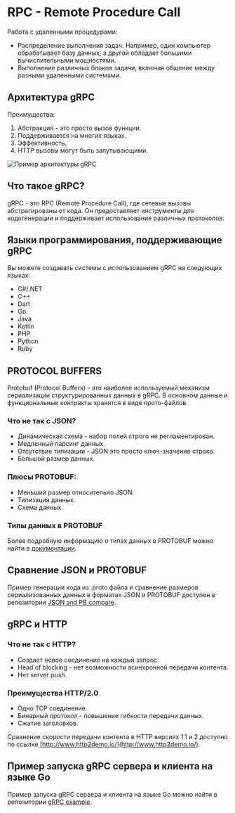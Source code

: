 # RPC - Remote Procedure Call 
Работа с удаленными процедурами: 
- Распределение выполнения задач. 
  Например, один компьютер обрабатывает базу данных, а другой обладает большими вычислительными мощностями. 
- Выполнение различных блоков задачи, включая общение между разными удаленными системами. 
 
## Архитектура gRPC 
Преимущества: 
1. Абстракция - это просто вызов функции. 
2. Поддерживается на многих языках. 
3. Эффективность. 
4. HTTP вызовы могут быть запутывающими. 
 
![Пример архитектуры gRPC](images/grpc_architecture.png) 
 
## Что такое gRPC? 
gRPC - это RPC (Remote Procedure Call), где сетевые вызовы абстрагированы от кода. Он предоставляет инструменты для кодогенерации и поддерживает использование различных протоколов. 
 
## Языки программирования, поддерживающие gRPC 
Вы можете создавать системы с использованием gRPC на следующих языках: 
- C#/.NET 
- C++ 
- Dart 
- Go 
- Java 
- Kotlin 
- PHP 
- Python 
- Ruby 
 
## PROTOCOL BUFFERS 
Protobuf (Protocol Buffers) - это наиболее используемый механизм сериализации структурированных данных в gRPC. В основном данные и функциональные контракты хранятся в виде прото-файлов. 
 
### Что не так с JSON? 
- Динамическая схема - набор полей строго не регламентирован. 
- Медленный парсинг данных. 
- Отсутствие типизации - JSON это просто ключ-значение строка. 
- Большой размер данных. 
 
### Плюсы PROTOBUF: 
- Меньший размер относительно JSON. 
- Типизация данных. 
- Схема данных. 
 
### Типы данных в PROTOBUF 
Более подробную информацию о типах данных в PROTOBUF можно найти в [документации](https://protobuf.dev/programming-guides/proto3/#scalar). 
 
## Сравнение JSON и PROTOBUF 
Пример генерации кода из .proto файла и сравнение размеров сериализованных данных в форматах JSON и PROTOBUF доступен в репозитории [JSON and PB compare](https://github.com/zexy-swami/go_and_grpc/tree/main/code/json_and_pb_compare). 
 
## gRPC и HTTP 
### Что не так с HTTP? 
- Создает новое соединение на каждый запрос. 
- Head of blocking - нет возможности асинхронной передачи контента. 
- Нет server push. 
 
### Преимущества HTTP/2.0 
- Одно TCP соединение. 
- Бинарный протокол - повышение гибкости передачи данных. 
- Сжатие заголовков. 
 
Сравнение скорости передачи контента в HTTP версиях 1.1 и 2 доступно по ссылке [http://www.http2demo.io/](http://www.http2demo.io/). 
 
## Пример запуска gRPC сервера и клиента на языке Go 
Пример запуска gRPC сервера и клиента на языке Go можно найти в репозитории [gRPC example](https://github.com/zexy-swami/go_and_grpc/tree/main/code/grpc_example).
